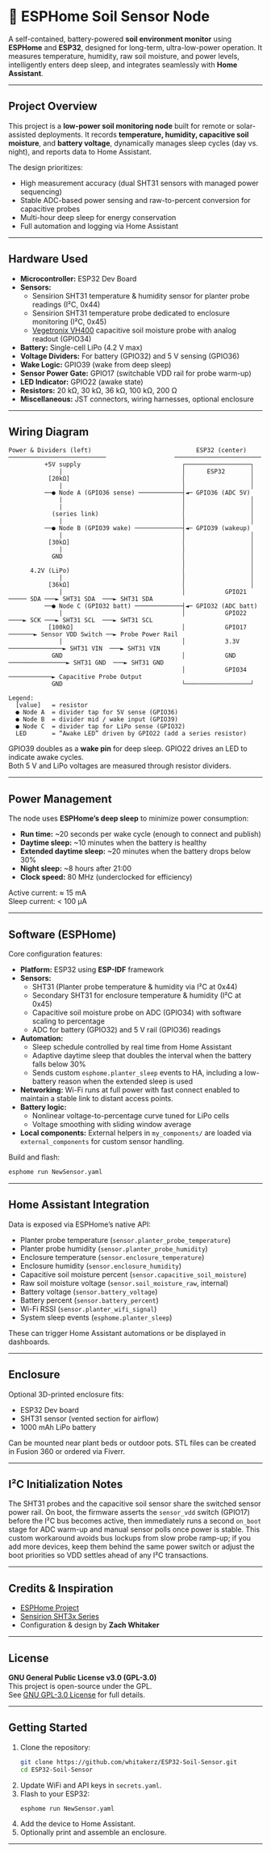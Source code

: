 # 🌱 ESPHome Soil Sensor Node

A self-contained, battery-powered **soil environment monitor** using **ESPHome** and **ESP32**, designed for long-term, ultra-low-power operation.
It measures temperature, humidity, raw soil moisture, and power levels, intelligently enters deep sleep, and integrates seamlessly with **Home Assistant**.

---

## Project Overview

This project is a **low-power soil monitoring node** built for remote or solar-assisted deployments.
It records **temperature, humidity, capacitive soil moisture**, and **battery voltage**, dynamically manages sleep cycles (day vs. night), and reports data to Home Assistant.

The design prioritizes:
- High measurement accuracy (dual SHT31 sensors with managed power sequencing)
- Stable ADC-based power sensing and raw-to-percent conversion for capacitive probes
- Multi-hour deep sleep for energy conservation
- Full automation and logging via Home Assistant

---

## Hardware Used

- **Microcontroller:** ESP32 Dev Board  
- **Sensors:**
  - Sensirion SHT31 temperature & humidity sensor for planter probe readings (I²C, 0x44)
  - Sensirion SHT31 temperature probe dedicated to enclosure monitoring (I²C, 0x45)
  - [Vegetronix VH400](https://www.vegetronix.com/Products/VH400/) capacitive soil moisture probe with analog readout (GPIO34)
- **Battery:** Single-cell LiPo (4.2 V max)  
- **Voltage Dividers:** For battery (GPIO32) and 5 V sensing (GPIO36)  
- **Wake Logic:** GPIO39 (wake from deep sleep)  
- **Sensor Power Gate:** GPIO17 (switchable VDD rail for probe warm-up)
- **LED Indicator:** GPIO22 (awake state)
- **Resistors:** 20 kΩ, 30 kΩ, 36 kΩ, 100 kΩ, 200 Ω  
- **Miscellaneous:** JST connectors, wiring harnesses, optional enclosure  

---

## Wiring Diagram

```
Power & Dividers (left)                             ESP32 (center)
───────────────────────────                   ────────────────────────
          +5V supply                            ┌──────────────────┐
              |                                 │      ESP32       │
           [20kΩ]                               │                  │
              |                                 │                  │
          ──● Node A (GPIO36 sense) ────────────┤◄─ GPIO36 (ADC 5V)
              |                                 │                  │
              |                                 │                  │
            (series link)                       │                  │
              |                                 │                  │
          ──● Node B (GPIO39 wake) ─────────────┤◄─ GPIO39 (wakeup)
              |                                 │                  │
           [30kΩ]                               │                  │
              |                                 │                  │
            GND                                 │                  │
                                                │                  │
      4.2V (LiPo)                               │                  │
              |                                 │                  │
           [36kΩ]                               │                  │
              |                                 │           GPIO21 ───── SDA ───► SHT31 SDA  ───► SHT31 SDA
          ──● Node C (GPIO32 batt) ─────────────┤◄─ GPIO32 (ADC batt)
              |                                 │           GPIO22 ────► SCK ───► SHT31 SCL  ───► SHT31 SCL
           [100kΩ]                              │           GPIO17 ───────► Sensor VDD Switch ──► Probe Power Rail
              |                                 │           3.3V ───────────────► SHT31 VIN  ───► SHT31 VIN
            GND                                 │           GND ────────────────► SHT31 GND  ───► SHT31 GND
                                                │           GPIO34 ────────────► Capacitive Probe Output
            GND                                 └──────────────────┘

Legend:
  [value]   = resistor
  ● Node A  = divider tap for 5V sense (GPIO36)
  ● Node B  = divider mid / wake input (GPIO39)
  ● Node C  = divider tap for LiPo sense (GPIO32)
  LED       = “Awake LED” driven by GPIO22 (add a series resistor)
```

GPIO39 doubles as a **wake pin** for deep sleep. GPIO22 drives an LED to indicate awake cycles.  
Both 5 V and LiPo voltages are measured through resistor dividers.

---

## Power Management

The node uses **ESPHome’s deep sleep** to minimize power consumption:
- **Run time:** ~20 seconds per wake cycle (enough to connect and publish)
- **Daytime sleep:** ~10 minutes when the battery is healthy
- **Extended daytime sleep:** ~20 minutes when the battery drops below 30%
- **Night sleep:** ~8 hours after 21:00
- **Clock speed:** 80 MHz (underclocked for efficiency)

Active current: ≈ 15 mA  
Sleep current: < 100 µA  

---

## Software (ESPHome)

Core configuration features:
- **Platform:** ESP32 using **ESP-IDF** framework
- **Sensors:**
  - SHT31 (Planter probe temperature & humidity via I²C at 0x44)
  - Secondary SHT31 for enclosure temperature & humidity (I²C at 0x45)
  - Capacitive soil moisture probe on ADC (GPIO34) with software scaling to percentage
  - ADC for battery (GPIO32) and 5 V rail (GPIO36) readings
- **Automation:**
  - Sleep schedule controlled by real time from Home Assistant
  - Adaptive daytime sleep that doubles the interval when the battery falls below 30%
  - Sends custom `esphome.planter_sleep` events to HA, including a low-battery reason when the extended sleep is used
- **Networking:** Wi-Fi runs at full power with fast connect enabled to maintain a stable link to distant access points.
- **Battery logic:**
  - Nonlinear voltage-to-percentage curve tuned for LiPo cells
  - Voltage smoothing with sliding window average
- **Local components:** External helpers in `my_components/` are loaded via `external_components` for custom sensor handling.

Build and flash:
```bash
esphome run NewSensor.yaml
```

---

## Home Assistant Integration

Data is exposed via ESPHome’s native API:
- Planter probe temperature (`sensor.planter_probe_temperature`)
- Planter probe humidity (`sensor.planter_probe_humidity`)
- Enclosure temperature (`sensor.enclosure_temperature`)
- Enclosure humidity (`sensor.enclosure_humidity`)
- Capacitive soil moisture percent (`sensor.capacitive_soil_moisture`)
- Raw soil moisture voltage (`sensor.soil_moisture_raw`, internal)
- Battery voltage (`sensor.battery_voltage`)
- Battery percent (`sensor.battery_percent`)
- Wi-Fi RSSI (`sensor.planter_wifi_signal`)
- System sleep events (`esphome.planter_sleep`)

These can trigger Home Assistant automations or be displayed in dashboards.

---

## Enclosure

Optional 3D-printed enclosure fits:
- ESP32 Dev board  
- SHT31 sensor (vented section for airflow)  
- 1000 mAh LiPo battery  

Can be mounted near plant beds or outdoor pots. STL files can be created in Fusion 360 or ordered via Fiverr.

---

## I²C Initialization Notes

The SHT31 probes and the capacitive soil sensor share the switched sensor power rail. On boot, the firmware asserts the `sensor_vdd` switch (GPIO17) before the I²C bus becomes active, then immediately runs a second `on_boot` stage for ADC warm-up and manual sensor polls once power is stable. This custom workaround avoids bus lockups from slow probe ramp-up; if you add more devices, keep them behind the same power switch or adjust the boot priorities so VDD settles ahead of any I²C transactions.

---

## Credits & Inspiration

- [ESPHome Project](https://esphome.io)  
- [Sensirion SHT3x Series](https://www.sensirion.com)  
- Configuration & design by **Zach Whitaker**  

---

## License

**GNU General Public License v3.0 (GPL-3.0)**  
This project is open-source under the GPL.  
See [GNU GPL-3.0 License](https://www.gnu.org/licenses/gpl-3.0.en.html) for full details.

---

## Getting Started

1. Clone the repository:
   ```bash
   git clone https://github.com/whitakerz/ESP32-Soil-Sensor.git
   cd ESP32-Soil-Sensor
   ```
2. Update WiFi and API keys in `secrets.yaml`.
3. Flash to your ESP32:
   ```bash
   esphome run NewSensor.yaml
   ```
4. Add the device to Home Assistant.
5. Optionally print and assemble an enclosure.

---
